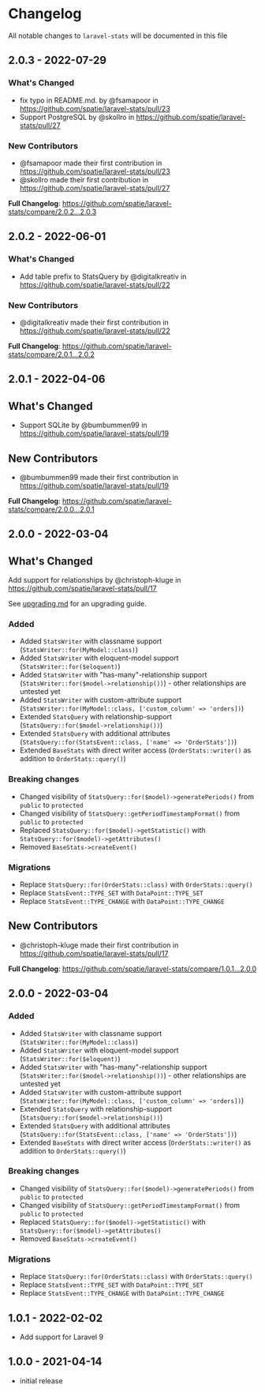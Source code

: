 # Changelog

All notable changes to `laravel-stats` will be documented in this file

## 2.0.3 - 2022-07-29

### What's Changed

- fix typo in README.md. by @fsamapoor in https://github.com/spatie/laravel-stats/pull/23
- Support PostgreSQL by @skollro in https://github.com/spatie/laravel-stats/pull/27

### New Contributors

- @fsamapoor made their first contribution in https://github.com/spatie/laravel-stats/pull/23
- @skollro made their first contribution in https://github.com/spatie/laravel-stats/pull/27

**Full Changelog**: https://github.com/spatie/laravel-stats/compare/2.0.2...2.0.3

## 2.0.2 - 2022-06-01

### What's Changed

- Add table prefix to StatsQuery by @digitalkreativ in https://github.com/spatie/laravel-stats/pull/22

### New Contributors

- @digitalkreativ made their first contribution in https://github.com/spatie/laravel-stats/pull/22

**Full Changelog**: https://github.com/spatie/laravel-stats/compare/2.0.1...2.0.2

## 2.0.1 - 2022-04-06

## What's Changed

- Support SQLite by @bumbummen99 in https://github.com/spatie/laravel-stats/pull/19

## New Contributors

- @bumbummen99 made their first contribution in https://github.com/spatie/laravel-stats/pull/19

**Full Changelog**: https://github.com/spatie/laravel-stats/compare/2.0.0...2.0.1

## 2.0.0 - 2022-03-04

## What's Changed

Add support for relationships by @christoph-kluge in https://github.com/spatie/laravel-stats/pull/17

See [upgrading.md](./upgrading.md) for an upgrading guide.

### Added

- Added `StatsWriter` with classname support (`StatsWriter::for(MyModel::class)`)
- Added `StatsWriter` with eloquent-model support (`StatsWriter::for($eloquent)`)
- Added `StatsWriter` with "has-many"-relationship support (`StatsWriter::for($model->relationship())`) - other relationships are untested yet
- Added `StatsWriter` with custom-attribute support (`StatsWriter::for(MyModel::class, ['custom_column' => 'orders])`)
- Extended `StatsQuery` with relationship-support (`StatsQuery::for($model->relationship())`)
- Extended `StatsQuery` with additional attributes (`StatsQuery::for(StatsEvent::class, ['name' => 'OrderStats'])`)
- Extended `BaseStats` with direct writer access (`OrderStats::writer()` as addition to `OrderStats::query()`)

### Breaking changes

- Changed visibility of `StatsQuery::for($model)->generatePeriods()` from `public` to `protected`
- Changed visibility of `StatsQuery::getPeriodTimestampFormat()` from `public` to `protected`
- Replaced `StatsQuery::for($model)->getStatistic()` with `StatsQuery::for($model)->getAttributes()`
- Removed `BaseStats->createEvent()`

### Migrations

- Replace `StatsQuery::for(OrderStats::class)` with `OrderStats::query()`
- Replace `StatsEvent::TYPE_SET` with `DataPoint::TYPE_SET`
- Replace `StatsEvent::TYPE_CHANGE` with `DataPoint::TYPE_CHANGE`

## New Contributors

- @christoph-kluge made their first contribution in https://github.com/spatie/laravel-stats/pull/17

**Full Changelog**: https://github.com/spatie/laravel-stats/compare/1.0.1...2.0.0

## 2.0.0 - 2022-03-04

### Added

- Added `StatsWriter` with classname support (`StatsWriter::for(MyModel::class)`)
- Added `StatsWriter` with eloquent-model support (`StatsWriter::for($eloquent)`)
- Added `StatsWriter` with "has-many"-relationship support (`StatsWriter::for($model->relationship())`) - other relationships are untested yet
- Added `StatsWriter` with custom-attribute support (`StatsWriter::for(MyModel::class, ['custom_column' => 'orders])`)
- Extended `StatsQuery` with relationship-support (`StatsQuery::for($model->relationship())`)
- Extended `StatsQuery` with additional attributes (`StatsQuery::for(StatsEvent::class, ['name' => 'OrderStats'])`)
- Extended `BaseStats` with direct writer access (`OrderStats::writer()` as addition to `OrderStats::query()`)

### Breaking changes

- Changed visibility of `StatsQuery::for($model)->generatePeriods()` from `public` to `protected`
- Changed visibility of `StatsQuery::getPeriodTimestampFormat()` from `public` to `protected`
- Replaced `StatsQuery::for($model)->getStatistic()` with `StatsQuery::for($model)->getAttributes()`
- Removed `BaseStats->createEvent()`

### Migrations

- Replace `StatsQuery::for(OrderStats::class)` with `OrderStats::query()`
- Replace `StatsEvent::TYPE_SET` with `DataPoint::TYPE_SET`
- Replace `StatsEvent::TYPE_CHANGE` with `DataPoint::TYPE_CHANGE`

## 1.0.1 - 2022-02-02

- Add support for Laravel 9

## 1.0.0 - 2021-04-14

- initial release
